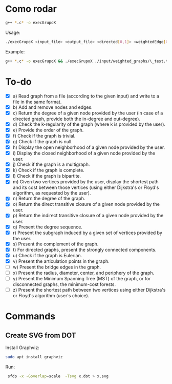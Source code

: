 # Como rodar

```bash
g++ *.c* -o execGrupoX
```

Usage:

```bash
./execGrupoX <input_file> <output_file> <directed[0,1]> <weightedEdge[0,1]> <weightedNode[0,1]>
```

Example:

```bash
g++ *.c* -o execGrupoX && ./execGrupoX ./input/weighted_graphs/\_test.txt output.txt 1 1 1
```

# To-do

- [x] a) Read graph from a file (according to the given input) and write to a file in the same format.
- [x] b) Add and remove nodes and edges.
- [x] c) Return the degree of a given node provided by the user (in case of a directed graph, provide both the in-degree and out-degree).
- [x] d) Check the k-regularity of the graph (where k is provided by the user).
- [x] e) Provide the order of the graph.
- [x] f) Check if the graph is trivial.
- [x] g) Check if the graph is null.
- [x] h) Display the open neighborhood of a given node provided by the user.
- [x] i) Display the closed neighborhood of a given node provided by the user.
- [x] j) Check if the graph is a multigraph.
- [x] k) Check if the graph is complete.
- [x] l) Check if the graph is bipartite.
- [x] m) Given two vertices provided by the user, display the shortest path and its cost between those vertices (using either Dijkstra's or Floyd's algorithm, as requested by the user).
- [x] n) Return the degree of the graph.
- [x] o) Return the direct transitive closure of a given node provided by the user.
- [x] p) Return the indirect transitive closure of a given node provided by the user.
- [x] q) Present the degree sequence.
- [x] r) Present the subgraph induced by a given set of vertices provided by the user.
- [x] s) Present the complement of the graph.
- [x] t) For directed graphs, present the strongly connected components.
- [x] u) Check if the graph is Eulerian.
- [x] v) Present the articulation points in the graph.
- [ ] w) Present the bridge edges in the graph.
- [ ] x) Present the radius, diameter, center, and periphery of the graph.
- [ ] y) Present the Minimum Spanning Tree (MST) of the graph, or for disconnected graphs, the minimum-cost forests.
- [ ] z) Present the shortest path between two vertices using either Dijkstra's or Floyd's algorithm (user's choice).

# Commands

## Create SVG from DOT

Install Graphviz:

```bash
sudo apt install graphviz
```

Run:

```bash
 sfdp -x -Goverlap=scale  -Tsvg x.dot > x.svg
```
